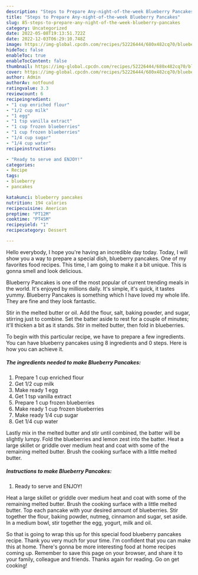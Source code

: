 ```yaml
---
description: "Steps to Prepare Any-night-of-the-week Blueberry Pancakes"
title: "Steps to Prepare Any-night-of-the-week Blueberry Pancakes"
slug: 85-steps-to-prepare-any-night-of-the-week-blueberry-pancakes
category: Uncategorized
date: 2022-05-08T19:13:51.722Z
date: 2022-12-03T06:29:10.748Z
image: https://img-global.cpcdn.com/recipes/52226444/680x482cq70/blueberry-pancakes-recipe-main-photo.jpg
hideToc: false
enableToc: true
enableTocContent: false
thumbnail: https://img-global.cpcdn.com/recipes/52226444/680x482cq70/blueberry-pancakes-recipe-main-photo.jpg
cover: https://img-global.cpcdn.com/recipes/52226444/680x482cq70/blueberry-pancakes-recipe-main-photo.jpg
author: Admin
authorAv: notfound
ratingvalue: 3.3
reviewcount: 6
recipeingredient:
- "1 cup enriched flour"
- "1/2 cup milk"
- "1 egg"
- "1 tsp vanilla extract"
- "1 cup frozen blueberries"
- "1 cup frozen blueberries"
- "1/4 cup sugar"
- "1/4 cup water"
recipeinstructions:

- "Ready to serve and ENJOY!"
categories:
- Recipe
tags:
- blueberry
- pancakes

katakunci: blueberry pancakes 
nutrition: 194 calories
recipecuisine: American
preptime: "PT12M"
cooktime: "PT45M"
recipeyield: "1"
recipecategory: Dessert

---
```



Hello everybody, I hope you're having an incredible day today. Today, I will show you a way to prepare a special dish, blueberry pancakes. One of my favorites food recipes. This time, I am going to make it a bit unique. This is gonna smell and look delicious.

Blueberry Pancakes is one of the most popular of current trending meals in the world. It's enjoyed by millions daily. It's simple, it's quick, it tastes yummy. Blueberry Pancakes is something which I have loved my whole life. They are fine and they look fantastic.

Stir in the melted butter or oil. Add the flour, salt, baking powder, and sugar, stirring just to combine. Set the batter aside to rest for a couple of minutes; it&#39;ll thicken a bit as it stands. Stir in melted butter, then fold in blueberries.


To begin with this particular recipe, we have to prepare a few ingredients. You can have blueberry pancakes using 8 ingredients and 0 steps. Here is how you can achieve it.

<!--inarticleads1-->

##### The ingredients needed to make Blueberry Pancakes:

1. Prepare 1 cup enriched flour
1. Get 1/2 cup milk
1. Make ready 1 egg
1. Get 1 tsp vanilla extract
1. Prepare 1 cup frozen blueberries
1. Make ready 1 cup frozen blueberries
1. Make ready 1/4 cup sugar
1. Get 1/4 cup water


Lastly mix in the melted butter and stir until combined, the batter will be slightly lumpy. Fold the blueberries and lemon zest into the batter. Heat a large skillet or griddle over medium heat and coat with some of the remaining melted butter. Brush the cooking surface with a little melted butter. 

<!--inarticleads2-->

##### Instructions to make Blueberry Pancakes:


1. Ready to serve and ENJOY!

Heat a large skillet or griddle over medium heat and coat with some of the remaining melted butter. Brush the cooking surface with a little melted butter. Top each pancake with your desired amount of blueberries. Stir together the flour, baking powder, nutmeg, cinnamon and sugar, set aside. In a medium bowl, stir together the egg, yogurt, milk and oil. 

So that is going to wrap this up for this special food blueberry pancakes recipe. Thank you very much for your time. I'm confident that you can make this at home. There's gonna be more interesting food at home recipes coming up. Remember to save this page on your browser, and share it to your family, colleague and friends. Thanks again for reading. Go on get cooking!
